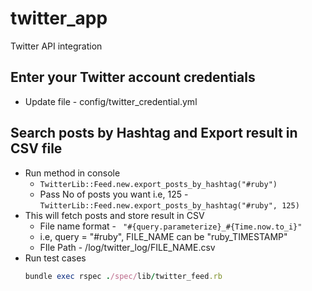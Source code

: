 # twitter_app
Twitter API integration

## Enter your Twitter account credentials
- Update file - config/twitter_credential.yml

## Search posts by Hashtag and Export result in CSV file
- Run method in console 
  - ``` TwitterLib::Feed.new.export_posts_by_hashtag("#ruby") ```
  - Pass No of posts you want i.e, 125 - ``` TwitterLib::Feed.new.export_posts_by_hashtag("#ruby", 125) ```
- This will fetch posts and store result in CSV 
  - File name format - ```  "#{query.parameterize}_#{Time.now.to_i}" ```
  - i.e, query = "#ruby", FILE_NAME can be "ruby_TIMESTAMP"
  - FIle Path - /log/twitter_log/FILE_NAME.csv
- Run test cases 
  ```ruby 
  bundle exec rspec ./spec/lib/twitter_feed.rb
  ```
